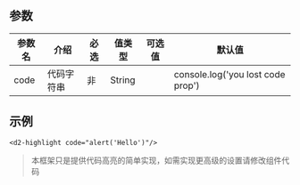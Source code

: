 ## 参数

| 参数名 | 介绍 | 必选 | 值类型 | 可选值 | 默认值 |
| --- | --- | --- | --- | --- | --- |
| code | 代码字符串 | 非 | String |  | console.log('you lost code prop') |

## 示例

```
<d2-highlight code="alert('Hello')"/>
```

> 本框架只是提供代码高亮的简单实现，如需实现更高级的设置请修改组件代码